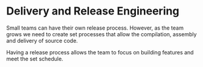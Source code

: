 # Delivery and Release Engineering

Small teams can have their own release process. However, as the team grows we need to create set processes that allow the compilation, assembly and delivery of source code.

Having a release process allows the team to focus on building features and meet the set schedule.



